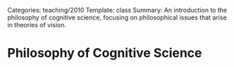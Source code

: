 Categories: teaching/2010
Template: class
Summary: An introduction to the philosophy of cognitive science, focusing on philosophical issues that arise in theories of vision.

# Philosophy of Cognitive Science